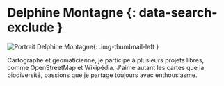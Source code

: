 # Delphine Montagne {: data-search-exclude }

![Portrait Delphine Montagne](https://cdn.geotribu.fr/img/internal/contributeurs/dmon.jpg "Portrait Delphine Montagne"){: .img-thumbnail-left }

Cartographe et géomaticienne, je participe à plusieurs projets libres, comme OpenStreetMap et Wikipédia. J'aime autant les cartes que la biodiversité, passions que je partage toujours avec enthousiasme.
